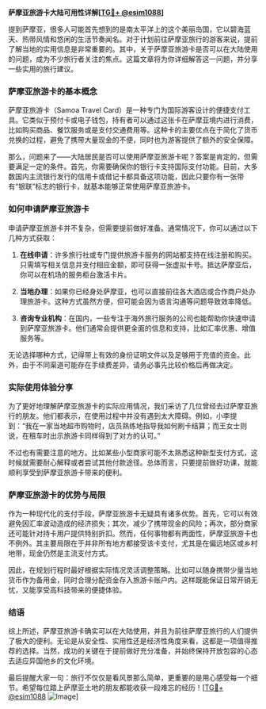 **萨摩亚旅游卡大陆可用性详解[[TG💪+ @esim1088](https://t.me/s/esim1088)]**

提到萨摩亚，很多人可能首先想到的是南太平洋上的这个美丽岛国，它以碧海蓝天、热带风情和悠闲的生活节奏闻名。对于计划前往萨摩亚旅行的游客来说，提前了解当地的实用信息是非常重要的。其中，关于萨摩亚旅游卡是否可以在大陆使用的问题，成为不少旅行者关注的焦点。这篇文章将为你详细解答这一问题，并分享一些实用的旅行建议。

### 萨摩亚旅游卡的基本概念

萨摩亚旅游卡（Samoa Travel Card）是一种专门为国际游客设计的便捷支付工具。它类似于预付卡或电子钱包，持有者可以通过这张卡在萨摩亚境内进行消费，比如购买商品、餐饮服务或是支付交通费用等。这种卡的主要优点在于简化了货币兑换的过程，避免了携带大量现金的不便，同时也为游客提供了额外的安全保障。

那么，问题来了——大陆居民是否可以使用萨摩亚旅游卡呢？答案是肯定的，但需要满足一定的条件。首先，你需要确保你的银行卡支持国际支付功能。目前，大多数国内主流银行发行的信用卡或借记卡都具备这项功能，因此只要你有一张带有“银联”标志的银行卡，就基本能够正常使用萨摩亚旅游卡。

### 如何申请萨摩亚旅游卡

申请萨摩亚旅游卡并不复杂，但需要提前做好准备。通常情况下，你可以通过以下几种方式获取：

1. **在线申请**：许多旅行社或专门提供旅游卡服务的网站都支持在线注册和购买。只需填写相关信息并支付相应金额，即可获得一张虚拟卡号。抵达萨摩亚后，你可以在机场的服务柜台激活卡片。
   
2. **当地办理**：如果你已经身处萨摩亚，也可以直接前往各大酒店或合作商户处办理旅游卡。这种方式虽然方便，但可能会因为语言沟通等问题导致效率降低。

3. **咨询专业机构**：在国内，一些专注于海外旅行服务的公司也能帮助你快速申请到萨摩亚旅游卡。他们通常会提供更全面的信息和支持，比如汇率优惠、增值服务等。

无论选择哪种方式，记得带上有效的身份证明文件以及足够用于充值的资金。此外，由于不同渠道可能存在手续费差异，请务必事先比较价格后再做决定。

### 实际使用体验分享

为了更好地理解萨摩亚旅游卡的实际应用情况，我们采访了几位曾经去过萨摩亚旅行的朋友。他们都表示，在使用过程中并没有遇到太大障碍。例如，小李提到：“我在一家当地超市购物时，店员熟练地指导我如何刷卡结算；而王女士则说，在租车时出示旅游卡同样得到了对方的认可。”

不过也有需要注意的地方。比如某些小型商家可能不太熟悉这种新型支付方式，这时候就需要耐心解释或者尝试其他付款途径。总体而言，只要提前做好功课，就能顺利享受到萨摩亚旅游卡带来的便利。

### 萨摩亚旅游卡的优势与局限

作为一种现代化的支付手段，萨摩亚旅游卡无疑具有诸多优势。首先，它可以有效避免因汇率波动造成的经济损失；其次，减少了携带现金的风险；再次，部分商家还可能针对持卡用户提供特别折扣。然而，任何事物都有两面性，萨摩亚旅游卡也不例外。其主要局限在于并非所有地方都接受该卡支付，尤其是在偏远地区或乡村地带，现金仍然是主流支付方式。

因此，在规划行程时最好根据实际情况灵活调整策略。比如可以随身携带少量当地货币作为备用金，同时合理分配资金存入旅游卡账户内。这样既能保证日常开销无忧，又能享受高科技带来的便捷体验。

### 结语

综上所述，萨摩亚旅游卡确实可以在大陆使用，并且为前往萨摩亚旅行的人们提供了极大的便利。无论是从安全性、实用性还是经济性角度来看，这都是一项值得推荐的选择。当然，成功的关键在于提前做好充分准备，并始终保持开放包容的心态去适应异国他乡的文化环境。

最后提醒大家一句：旅行不仅仅是看风景那么简单，更重要的是用心感受每一个细节。希望每位踏上萨摩亚土地的朋友都能收获一段难忘的经历！[[TG💪+ @esim1088](https://t.me/s/esim1088) ![Image](https://i.postimg.cc/4NQfJmqS/Snipaste-2025-05-13-00-14-12.png)]